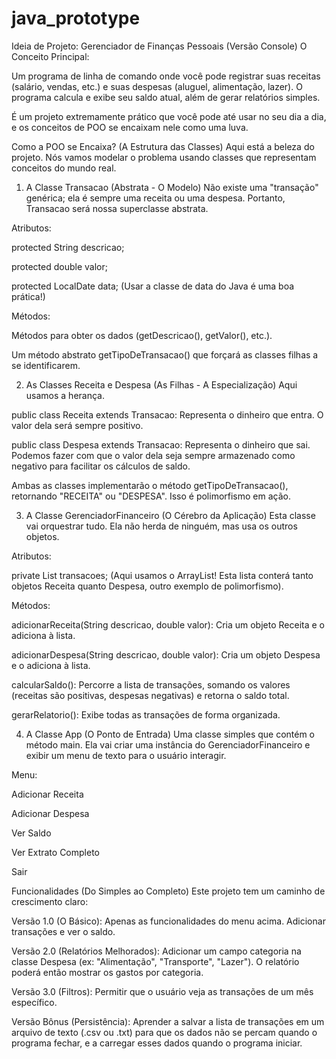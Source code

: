 # java_prototype
Ideia de Projeto: Gerenciador de Finanças Pessoais (Versão Console)
O Conceito Principal:

Um programa de linha de comando onde você pode registrar suas receitas (salário, vendas, etc.) e suas despesas (aluguel, alimentação, lazer). O programa calcula e exibe seu saldo atual, além de gerar relatórios simples.

É um projeto extremamente prático que você pode até usar no seu dia a dia, e os conceitos de POO se encaixam nele como uma luva.

Como a POO se Encaixa? (A Estrutura das Classes)
Aqui está a beleza do projeto. Nós vamos modelar o problema usando classes que representam conceitos do mundo real.

1. A Classe Transacao (Abstrata - O Modelo)
Não existe uma "transação" genérica; ela é sempre uma receita ou uma despesa. Portanto, Transacao será nossa superclasse abstrata.

Atributos:

protected String descricao;

protected double valor;

protected LocalDate data; (Usar a classe de data do Java é uma boa prática!)

Métodos:

Métodos para obter os dados (getDescricao(), getValor(), etc.).

Um método abstrato getTipoDeTransacao() que forçará as classes filhas a se identificarem.

2. As Classes Receita e Despesa (As Filhas - A Especialização)
Aqui usamos a herança.

public class Receita extends Transacao: Representa o dinheiro que entra. O valor dela será sempre positivo.

public class Despesa extends Transacao: Representa o dinheiro que sai. Podemos fazer com que o valor dela seja sempre armazenado como negativo para facilitar os cálculos de saldo.

Ambas as classes implementarão o método getTipoDeTransacao(), retornando "RECEITA" ou "DESPESA". Isso é polimorfismo em ação.

3. A Classe GerenciadorFinanceiro (O Cérebro da Aplicação)
Esta classe vai orquestrar tudo. Ela não herda de ninguém, mas usa os outros objetos.

Atributos:

private List<Transacao> transacoes; (Aqui usamos o ArrayList<Transacao>! Esta lista conterá tanto objetos Receita quanto Despesa, outro exemplo de polimorfismo).

Métodos:

adicionarReceita(String descricao, double valor): Cria um objeto Receita e o adiciona à lista.

adicionarDespesa(String descricao, double valor): Cria um objeto Despesa e o adiciona à lista.

calcularSaldo(): Percorre a lista de transações, somando os valores (receitas são positivas, despesas negativas) e retorna o saldo total.

gerarRelatorio(): Exibe todas as transações de forma organizada.

4. A Classe App (O Ponto de Entrada)
Uma classe simples que contém o método main. Ela vai criar uma instância do GerenciadorFinanceiro e exibir um menu de texto para o usuário interagir.

Menu:

Adicionar Receita

Adicionar Despesa

Ver Saldo

Ver Extrato Completo

Sair

Funcionalidades (Do Simples ao Completo)
Este projeto tem um caminho de crescimento claro:

Versão 1.0 (O Básico): Apenas as funcionalidades do menu acima. Adicionar transações e ver o saldo.

Versão 2.0 (Relatórios Melhorados): Adicionar um campo categoria na classe Despesa (ex: "Alimentação", "Transporte", "Lazer"). O relatório poderá então mostrar os gastos por categoria.

Versão 3.0 (Filtros): Permitir que o usuário veja as transações de um mês específico.

Versão Bônus (Persistência): Aprender a salvar a lista de transações em um arquivo de texto (.csv ou .txt) para que os dados não se percam quando o programa fechar, e a carregar esses dados quando o programa iniciar.